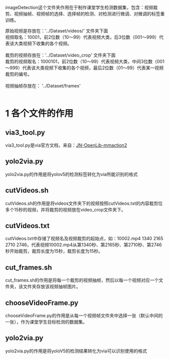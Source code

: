 
imageDetection这个文件夹作用在于制作课堂学生检测数据集，包含：视频裁剪、视频抽帧、视频帧的选择、选择帧的检测、对检测进行微调、对微调的标签重训练。

原始视频是存放在：'../Dataset/videos/' 文件夹下面<br>
视频取名：10001，前2位数（10～99）代表视频大类，后3位数（001～999）代表该大类视频下收集的各个视频。<br><br>
裁剪的视频存放在：'../Dataset/video_crop' 文件夹下面<br>
裁剪的视频取名：1000101，前2位数（10～99）代表视频大类，中间3位数（001～999）代表该大类视频下收集的各个视频，最后2位数（01～99）代表某一视频裁剪的编号。<br><br>
视频抽帧存放在： '../Dataset/frames'<br>
<br>


# 1 各个文件的作用
## via3_tool.py
via3_tool.py是via官方文档，来自：[JN-OpenLib-mmaction2](https://github.com/Wenhai-Zhu/JN-OpenLib-mmaction2)

## yolo2via.py
yolo2via.py的作用是将yolov5的检测标签转化为via所能识别的格式

## cutVideos.sh
cutVideos.sh的作用是将videos文件夹下的视频按照cutVideos.txt的内容裁剪位多个15秒的视频，并将裁剪的视频放在video_crop文件夹下。
## cutVideos.txt
cutVideos.txt中存储了视频名及视频裁剪的起始点，如：10002.mp4 1340 2165 2710 2746，代表视频10002.mp4从第1340秒、第2165秒、第2710秒、第2746秒开始裁剪，裁剪长度为15秒，裁剪长度为15秒。

## cut_frames.sh
cut_frames.sh的作用是将每一个裁剪的视频抽帧，然后以每一个视频对应一个文件夹，该文件夹存放该视频抽帧图片。

## chooseVideoFrame.py
chooseVideoFrame.py的作用是从每一个视频帧文件夹中选择一张（默认中间的一张），作为课堂学生目标检测的数据集。

## yolo2via.py
yolo2via.py的作用是将yoloV5的检测结果转化为via可以识别使用的格式
